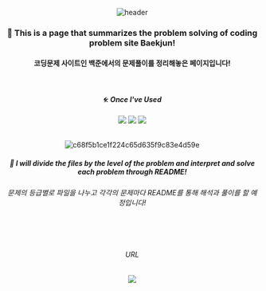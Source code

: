 <div align="center"> 

![header](https://capsule-render.vercel.app/api?type=Slice&text=)

### 🍏 This is a page that summarizes the problem solving of coding problem site Baekjun!
#### 코딩문제 사이트인 백준에서의 문제풀이를 정리해놓은 페이지입니다!

<br/>

##### 🌀: Once I've Used 
<img src="https://img.shields.io/badge/C-4479A1?style=for-the-badge&logo=C&logoColor=white">
<img src="https://img.shields.io/badge/C%23-4479A1?style=for-the-badge&logo=csharp&logoColor=white">
<img src="https://img.shields.io/badge/VS-007396?style=for-the-badge&logo=visualstudio&logoColor=white">

<br/>
<br/>

![c68f5b1ce1f224c65d635f9c83e4d59e](https://github.com/pima86/TurnBase_TCG/assets/71416955/184d200d-2101-425f-9b5c-8a93134e4feb)

##### 🍺 I will divide the files by the level of the problem and interpret and solve each problem through README!
###### 문제의 등급별로 파일을 나누고 각각의 문제마다 README를 통해 해석과 풀이를 할 예정입니다!

<br/>
<br/>

###### URL
[<img src="https://img.shields.io/badge/Acmicpc-03C75A?style=flat-square&logo=codementor&logoColor=white"/>](https://www.acmicpc.net/user/wellesys)

</div>
